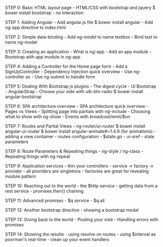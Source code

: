 STEP 0: Basic HTML layout page
	- HTML/CSS with bootstrap and jquery
        $ bower install bootstrap
	- no interaction

STEP 1: Adding Angular
	- Add angular.js file
        $ bower install angular
	- Add ng-app directive to index.html

STEP 2: Simple data-binding
	- Add ng-model to name textbox
	- Bind text to name ng-model

STEP 3: Creating an application
	- What is ng-app
	- Add an app module
	- Bootstrap with app module in ng-app

STEP 4: Adding a Controller for the Home page form
	- Add a SignUpController
	- Dependency Injection quick overview
	- Use ng-controller as
	- Use ng-submit to handle form

STEP 5: Dealing With Bootstrap js plugins
	- The digest cycle
	- UI Bootstrap
	- AngularStrap
    - Choose your side with uib-btn-radio
        $ bower install angular-bootstrap

STEP 6: SPA architecture overview
	- SPA architecture quick overview
    - Pages vs Views
    - Splitting page into partials with ng-include
    - Choosing what to show with ng-show
    - Events with $broadcast/$emit/$on

STEP 7: Routes and Partial Views
	- ng-router/ui-router
        $ bower install angular-ui-router
        $ bower install angular-animate#~1.4.9 (for animations)
	- adding a view container
    - routes configuration
    - $state.go
    - ui-sref
    - state parameters

STEP 8: Route Parameters & Repeating things
    - ng-style / ng-class
    - Repeating things with ng-repeat

STEP 9: Application services
    - thin your controllers
    - service -> factory -> provider
    - all providers are singletons
    - factories are great for revealing module pattern

STEP 10: Reaching out to the world
    - the $http service
    - getting data from a rest service
    - promises.then() chaining

STEP 11: Advanced promises
    - $q service
    - $q.all

STEP 12: Another bootstrap directive
    - showing a bootstrap modal

STEP 13: Giving back to the world
    - Posting your vote
    - Handling errors with promises

STEP 14: Showing the results
    - using resolve on routes
    - using $interval as poorman's real-time
    - clean up your event handlers

